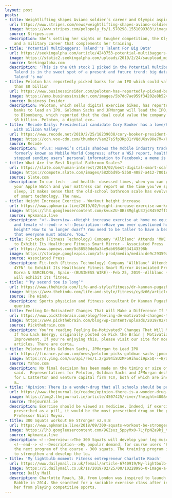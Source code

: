 ```yaml
---
layout: post
posts:
- title: Weightlifting shapes Aviano soldier’s career and Olympic aspirations
  url: https://www.stripes.com/news/weightlifting-shapes-aviano-soldier-s-career-and-olympic-aspirations-1.570293?utm_source=feedburner&utm_medium=feed&utm_campaign=Feed%3A+starsandstripes%2Fgeneral+%28Stars+and+Stripes%29
  image: https://www.stripes.com/polopoly_fs/1.570298.1551099383!/image/image.jpg_gen/derivatives/landscape_490/image.jpg
  source: Stripes.com
  description: She’s setting her sights on tougher competition, the Olympic games
    and a military career that complements her training.
- title: 'Potential Multibaggers: Talend''s Talent For Big Data'
  url: https://seekingalpha.com/article/4243753-potential-multibaggers-talends-talent-big-data
  image: https://static2.seekingalpha.com/uploads/2019/2/24/saupload_mike-head-shot-cropped_thumb1.jpg
  source: Seekingalpha.com
  description: 'This is the 8th stock I picked in the Potential Multibaggers series.
    Talend is in the sweet spot of a present and future trend: big data processing.
    Talend''s ma'
- title: Peloton has reportedly picked banks for an IPO which could value it at more
    than $8 billion
  url: https://www.businessinsider.com/peloton-has-reportedly-picked-banks-for-an-ipo-which-could-value-it-at-more-than-8-billion-2019-2
  image: https://amp.businessinsider.com/images/5b7dd7ae959f34202e8b524f-2732-1366.jpg
  source: Business Insider
  description: Peloton, which sells digital exercise bikes, has reportedly chosen
    banks to lead an IPO. Goldman Sachs and JPMorgan will lead the IPO, according
    to Bloomberg, which reported that the deal could value the company at more than
    $8 billion. Peloton, a digital exe…
- title: 'Recode Daily: Presidential candidate Cory Booker has a love/hate relationship
    with Silicon Valley'
  url: https://www.recode.net/2019/2/25/18239038/cory-booker-president-campaign-silicon-valley-huawei-mwc-mobile-fold-5g-facebook-oscars-roma-cuaron
  image: https://cdn.vox-cdn.com/thumbor/Vam27sSfp3Kp31rVQdUXsv9He7M=/0x224:1823x1178/fit-in/1200x630/cdn.vox-cdn.com/uploads/chorus_asset/file/14475641/Cory_Booker_in_Vegas.jpg
  source: Recode
  description: 'Plus: Huawei’s crisis shadows the mobile industry trade conference
    formerly known as Mobile World Congress; after a WSJ report, health/fitness apps
    stopped sending users’ personal information to Facebook; a meme is born.'
- title: What Are the Best Digital Bathroom Scales?
  url: https://slate.com/human-interest/2019/02/best-digital-smart-scales-for-bathroom.html
  image: https://compote.slate.com/images/582bbd9b-53b8-4087-a412-7001ca7f4119.jpeg?width=780&height=520&rect=679x453&offset=0x0
  source: Slate.com
  description: In our tech - and health -obsessed times, when you can get an EKG from
    your Apple Watch and your mattress can report on the time you’ve spent in REM
    sleep, it makes sense that the old-school bathroom scale has evolved into a piece
    of smart technology. The new…
- title: Height Increase Exercise - Workout height increase
  url: https://www.apkmania.live/2019/02/height-increase-exercise-workout-height.html
  image: https://lh3.googleusercontent.com/kvuxZU-0Bz8MglgU3JjcR459ZffO_7sORM4s2kSnPmhfPl8keeC-rY_EQdMIi4JpIh8=s72-c-h450
  source: Apkmania.live
  description: "<!--Overview-->Height increase exercise at home no equipment for male
    and female <!--end--> <!--Description-->Have you ever questioned how to improve
    height? How to no longer dwarf? You need to be taller to have a beautiful body
    that everyone must admire. You…"
- title: Fit-tech (Fitness Technology) Company 'Allblanc' Attends 'MWC 2019 4YFN'
    to Exhibit Its Healthcare Fitness Smart Mirror - Associated Press
  url: https://www.apnews.com/8c88580de8a34e9ab69846534143398b
  image: https://storage.googleapis.com/afs-prod/media/media:de9c29359a84771dc22585d21f9da6e6/1813.jpeg
  source: Associated Press
  description: Fit-tech (Fitness Technology) Company 'Allblanc' Attends 'MWC 2019
    4YFN' to Exhibit Its Healthcare Fitness Smart Mirror Associated Press SEOUL, South
    Korea & BARCELONA, Spain--(BUSINESS WIRE)--Feb 25, 2019--Allblanc (CEO Ryo Chuh-yeop)
    will exhibit its fitnes…
- title: "‘My second toe is long’"
  url: https://www.thehindu.com/life-and-style/fitness/dr-kannan-pugazhendi-answers-health-queries/article26362612.ece
  image: https://www.thehindu.com/life-and-style/fitness/cydz66/article26362611.ece/ALTERNATES/LANDSCAPE_615/25MPQA
  source: The Hindu
  description: Sports physician and fitness consultant Dr Kannan Pugazhendi answers
    queries
- title: Feeling De-Motivated? Changes That Will Make a Difference If You Lack Energy
  url: https://www.pickthebrain.com/blog/feeling-de-motivated-changes-that-will-make-a-difference-if-you-lack-energy/
  image: https://www.pickthebrain.com/blog/wp-content/uploads/2019/02/01-Feeling-De-Motivated-Changes-That-Will-Make-a-Difference-If-You-Lack-Energy.jpg
  source: Pickthebrain.com
  description: You're reading Feeling De-Motivated? Changes That Will Make a Difference
    If You Lack Energy, originally posted on Pick the Brain | Motivation and Self
    Improvement. If you're enjoying this, please visit our site for more inspirational
    articles. There are certa…
- title: Peloton Picks Goldman Sachs, JPMorgan to Lead IPO
  url: https://finance.yahoo.com/news/peloton-picks-goldman-sachs-jpmorgan-013839383.html
  image: https://s.yimg.com/uu/api/res/1.2/gx94iSUzMFo9ihuci9px5Q--~B/aD0xMzMzO3c9MTk5OTtzbT0xO2FwcGlkPXl0YWNoeW9u/http://media.zenfs.com/en-US/homerun/bloomberg_markets_842/7c5891c74f4f218089bd5700983397a9
  source: Yahoo.com
  description: No final decision has been made on the timing or size of the IPO, they
    said.  Representatives for Peloton, Goldman Sachs and JPMorgan declined to comment.  Representatives
    for L Catterton and venture capital firm TCV, both of which are investors in Peloton,
    a…
- title: 'Opinion: There is a wonder-drug that all schools should be prescribing'
  url: https://www.thejournal.ie/readme/opinion-there-is-a-wonder-drug-that-all-schools-should-be-prescribing-4507425-Feb2019/
  image: https://img2.thejournal.ie/article/4507425/river/?height=400&version=4508131
  source: Thejournal.ie
  description: Exercise should be viewed as medicine. Indeed, if exercise could be
    prescribed as a pill, it would be the most prescribed drug on the planet, writes
    Professor Niall Moyna.
- title: 300 Squats workout Be Stronger v2.4.8
  url: https://www.apkmania.live/2018/09/300-squats-workout-be-stronger.html
  image: https://lh3.googleusercontent.com/9GZsuz_5ppyMx0-7LjPpNZa9kj_tKYU2BlHZIj9RvmSdJeCFZH3Hp_lMk_CXMCAMcA=s72-c-h450
  source: Apkmania.live
  description: <!--Overview-->The 300 Squats will develop your leg muscles perfectly
    <!--end--> <!--Description-->By popular demand, for course users "Be stronger"
    the next program of the course - 300 squats. The training program is designed
    to strengthen and develop the le…
- title: 'My lightbulb moment: Fitness entrepreneur Charlotte Roach'
  url: https://www.dailymail.co.uk/femail/article-6740919/My-lightbulb-moment-Fitness-entrepreneur-Charlotte-Roach.html
  image: https://i.dailymail.co.uk/1s/2019/02/25/00/10228996-0-image-a-96_1551052874786.jpg
  source: Daily Mail
  description: Charlotte Roach, 30, from London was inspired to launch fitness firm
    Rabble in 2014. She searched for a sociable exercise class after injuries prevented
    her from playing competitive sports.
---
```


